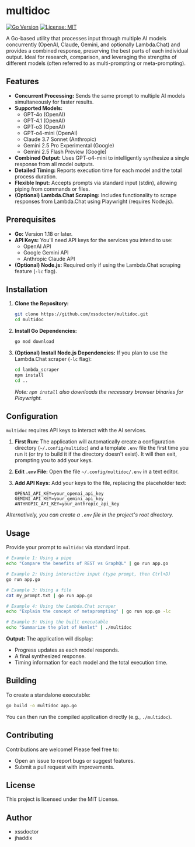 # multidoc

[![Go Version](https://img.shields.io/badge/Go-1.18+-00ADD8.svg)](https://golang.org/) [![License: MIT](https://img.shields.io/badge/License-MIT-yellow.svg)](https://opensource.org/licenses/MIT)

A Go-based utility that processes input through multiple AI models concurrently (OpenAI, Claude, Gemini, and optionally Lambda.Chat) and provides a combined response, preserving the best parts of each individual output. Ideal for research, comparison, and leveraging the strengths of different models (often referred to as multi-prompting or meta-prompting).

## Features

*   **Concurrent Processing:** Sends the same prompt to multiple AI models simultaneously for faster results.
*   **Supported Models:**
    *   GPT-4o (OpenAI)
    *   GPT-4.1 (OpenAI)
    *   GPT-o3 (OpenAI)
    *   GPT-o4-mini (OpenAI)
    *   Claude 3.7 Sonnet (Anthropic)
    *   Gemini 2.5 Pro Experimental (Google)
    *   Gemini 2.5 Flash Preview (Google)
*   **Combined Output:** Uses GPT-o4-mini to intelligently synthesize a single response from all model outputs.
*   **Detailed Timing:** Reports execution time for each model and the total process duration.
*   **Flexible Input:** Accepts prompts via standard input (stdin), allowing piping from commands or files.
*   **(Optional) Lambda.Chat Scraping:** Includes functionality to scrape responses from Lambda.Chat using Playwright (requires Node.js).

## Prerequisites

*   **Go:** Version 1.18 or later.
*   **API Keys:** You'll need API keys for the services you intend to use:
    *   OpenAI API
    *   Google Gemini API
    *   Anthropic Claude API
*   **(Optional) Node.js:** Required only if using the Lambda.Chat scraping feature (`-lc` flag).

## Installation

1.  **Clone the Repository:**
    ```bash
    git clone https://github.com/xssdoctor/multidoc.git
    cd multidoc
    ```

2.  **Install Go Dependencies:**
    ```bash
    go mod download
    ```

3.  **(Optional) Install Node.js Dependencies:** If you plan to use the Lambda.Chat scraper (`-lc` flag):
    ```bash
    cd lambda_scraper
    npm install
    cd .. 
    ```
    *Note: `npm install` also downloads the necessary browser binaries for Playwright.*

## Configuration

`multidoc` requires API keys to interact with the AI services.

1.  **First Run:** The application will automatically create a configuration directory (`~/.config/multidoc`) and a template `.env` file the first time you run it (or try to build it if the directory doesn't exist). It will then exit, prompting you to add your keys.

2.  **Edit `.env` File:** Open the file `~/.config/multidoc/.env` in a text editor.

3.  **Add API Keys:** Add your keys to the file, replacing the placeholder text:
    ```dotenv
    OPENAI_API_KEY=your_openai_api_key
    GEMINI_API_KEY=your_gemini_api_key
    ANTHROPIC_API_KEY=your_anthropic_api_key
    ```

*Alternatively, you can create a `.env` file in the project's root directory.*

## Usage

Provide your prompt to `multidoc` via standard input.

```bash
# Example 1: Using a pipe
echo "Compare the benefits of REST vs GraphQL" | go run app.go

# Example 2: Using interactive input (type prompt, then Ctrl+D)
go run app.go

# Example 3: Using a file
cat my_prompt.txt | go run app.go

# Example 4: Using the Lambda.Chat scraper
echo "Explain the concept of metaprompting" | go run app.go -lc

# Example 5: Using the built executable
echo "Summarize the plot of Hamlet" | ./multidoc 
```

**Output:**
The application will display:
*   Progress updates as each model responds.
*   A final synthesized response.
*   Timing information for each model and the total execution time.

## Building

To create a standalone executable:

```bash
go build -o multidoc app.go
```

You can then run the compiled application directly (e.g., `./multidoc`).

## Contributing

Contributions are welcome! Please feel free to:
*   Open an issue to report bugs or suggest features.
*   Submit a pull request with improvements.

## License

This project is licensed under the MIT License.

## Author

*   xssdoctor
*   jhaddix
